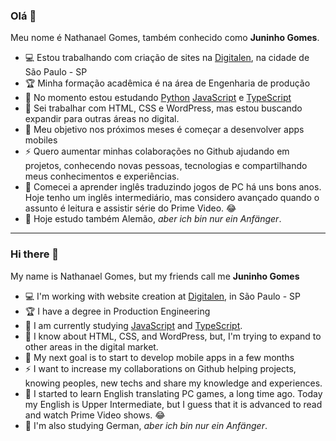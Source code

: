 ### Olá 👋

Meu nome é Nathanael Gomes, também conhecido como **Juninho Gomes**. 

* :computer: Estou trabalhando com criação de sites na [Digitalen](digitalen.com.br), na cidade de São Paulo - SP
* :trophy: Minha formação acadêmica é na área de Engenharia de produção
* 🌱 No momento estou estudando [Python](https://github.com/juninhogomes/Python) [JavaScript](https://github.com/juninhogomes/CursoJS) e [TypeScript](https://github.com/microsoft/TypeScript-Website)
* :notebook: Sei trabalhar com HTML, CSS e WordPress, mas estou buscando expandir para outras áreas no digital.
* :dart: Meu objetivo nos próximos meses é começar a desenvolver apps mobiles
* ⚡ Quero aumentar minhas colaborações no Github ajudando em projetos, conhecendo novas pessoas, tecnologias e compartilhando meus conhecimentos e experiências.
* :speech_balloon: Comecei a aprender inglês traduzindo jogos de PC há uns bons anos. Hoje tenho um inglês intermediário, mas considero avançado quando o assunto é leitura e assistir série do Prime Video. :joy:
* :thought_balloon: Hoje estudo também Alemão, *aber ich bin nur ein Anfänger*.

____

### Hi there 👋

My name is Nathanael Gomes, but my friends call me **Juninho Gomes**

* :computer: I'm working with website creation at [Digitalen](digitalen.com.br), in São Paulo - SP
* :trophy: I have a degree in Production Engineering
* 🌱 I am currently studying [JavaScript](https://github.com/juninhogomes/CursoJS) and [TypeScript](https://github.com/microsoft/TypeScript-Website).
* :notebook: I know about HTML, CSS, and WordPress, but, I'm trying to expand to other areas in the digital market.
* :dart: My next goal is to start to develop mobile apps in a few months
* ⚡ I want to increase my collaborations on Github helping projects, knowing peoples, new techs and share my knowledge and experiences.
* :speech_balloon: I started to learn English translating PC games, a long time ago. Today my English is Upper Intermediate, but I guess that it is advanced to read and watch Prime Video shows. :joy:
* :thought_balloon: I'm also studying German, *aber ich bin nur ein Anfänger*.
